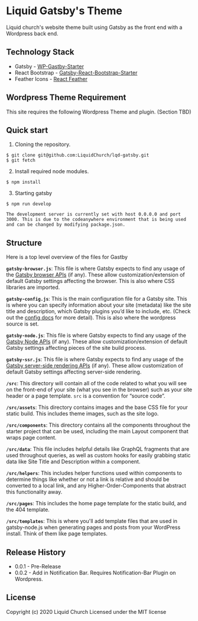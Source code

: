 # Liquid Gatsby's Theme

Liquid church's website theme built using Gatsby as the front end with a Wordpress back end. 

## Technology Stack

* Gatsby - [WP-Gastby-Starter](https://github.com/cjkoepke/wp-gatsby-starter)
* React Bootstrap - [Gatsby-React-Bootstrap-Starter](https://github.com/billyjacoby/gatsby-react-bootstrap-starter)
* Feather Icons - [React Feather](https://github.com/feathericons/react-feather)

## Wordpress Theme Requirement

This site requires the following Wordpress Theme and plugin.
(Section TBD)

## Quick start

1. Cloning the repository.
```
$ git clone git@github.com:LiquidChurch/lqd-gatsby.git
$ git fetch
```

2. Install required node modules.
```
$ npm install
```

3. Starting gatsby
```
$ npm run develop
```
    The development server is currently set with host 0.0.0.0 and port 3000. This is due to the codeanywhere environment that is being used and can be changed by modifying package.json.


## Structure

Here is a top level overview of the files for Gastby

**`gatsby-browser.js`**: This file is where Gatsby expects to find any usage of the [Gatsby browser APIs](https://www.gatsbyjs.org/docs/browser-apis/) (if any). These allow customization/extension of default Gatsby settings affecting the browser. This is also where CSS libraries are imported.

**`gatsby-config.js`**: This is the main configuration file for a Gatsby site. This is where you can specify information about your site (metadata) like the site title and description, which Gatsby plugins you’d like to include, etc. (Check out the [config docs](https://www.gatsbyjs.org/docs/gatsby-config/) for more detail). This is also where the wordpress source is set.

**`gatsby-node.js`**: This file is where Gatsby expects to find any usage of the [Gatsby Node APIs](https://www.gatsbyjs.org/docs/node-apis/) (if any). These allow customization/extension of default Gatsby settings affecting pieces of the site build process.

**`gatsby-ssr.js`**: This file is where Gatsby expects to find any usage of the [Gatsby server-side rendering APIs](https://www.gatsbyjs.org/docs/ssr-apis/) (if any). These allow customization of default Gatsby settings affecting server-side rendering.

**`/src`**: This directory will contain all of the code related to what you will see on the front-end of your site (what you see in the browser) such as your site header or a page template. `src` is a convention for “source code”.

**`/src/assets`**: This directory contains images and the base CSS file for your static build. This includes theme images, such as the site logo.

**`/src/components`**: This directory contains all the components throughout the starter project that can be used, including the main Layout component that wraps page content.

**`/src/data`**: This file includes helpful details like GraphQL fragments that are used throughout queries, as well as custom hooks for easily grabbing static data like Site Title and Description within a component.

**`/src/helpers`**: This includes helper functions used within components to determine things like whether or not a link is relative and should be converted to a local link, and any Higher-Order-Components that abstract this functionality away.

**`/src/pages`**: This includes the home page template for the static build, and the 404 template.

**`/src/templates`**: This is where you'll add template files that are used in gatsby-node.js when generating pages and posts from your WordPress install. Think of them like page templates.

## Release History

* 0.0.1 - Pre-Release
* 0.0.2 - Add in Notification Bar. Requires Notification-Bar Plugin on Wordpress.

## License

Copyright (c) 2020 Liquid Church
Licensed under the MIT license